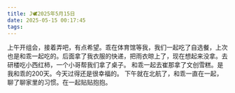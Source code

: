 ```yaml
---
title: J🕊️2025年5月15日
date: 2025-05-15 00:17:45
tags:
---
```

上午开组会，接着弄吧，有点希望。乖在体育馆等我，我们一起吃了自选餐，上次也是和乖一起吃的。后面拿了我衣服的快递，把雨衣晾上了，现在想起来没拿。去研楼吃小西红柿，一个小哥帮我们拿了桌子。
和乖一起去崔那拿了文创雪糕。是我和乖的200天。今天过得还是很幸福的。
下午就在北航了，和乖一直在一起，聊了聊家里的习惯。在一起贴贴抱抱。
